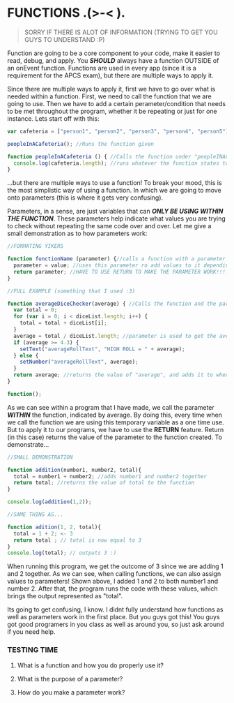 # FUNCTIONS .(>-< ).
> SORRY IF THERE IS ALOT OF INFORMATION (TRYING TO GET YOU GUYS TO UNDERSTAND :P)

Function are going to be a core component to your code, make it easier to read, debug, and apply. You ***SHOULD*** always have a function OUTSIDE of an onEvent function. Functions are used in every app (since it is a requirement for the APCS exam), but there are multiple ways to apply it. 

Since there are multiple ways to apply it, first we have to go over what is needed within a function. First, we need to call the function that we are going to use. Then we have to add a certain perameter/condition that needs to be met throughout the program, whether it be repeating or just for one instance. Lets start off with this:
```js
var cafeteria = ["person1", "person2", "person3", "person4", "person5"]; //im being big lazy

peopleInACafeteria(); //Runs the function given

function peopleInACafeteria () { //Calls the function under "peopleINACafeteria
  console.log(cafeteria.length); //runs whatever the function states to do.
}
```
...but there are multiple ways to use a function! To break your mood, this is the most simplistic way of using a function. In which we are going to move onto parameters (this is where it gets very confusing). 

Parameters, in a sense, are just variables that can ***ONLY BE USING WITHIN THE FUNCTION***. These parameters help indicate what values you are trying to check without repeating the same code over and over. Let me give a small demonstration as to how parameters work:
```js
//FORMATING YIKERS

function functionName (parameter) {//calls a function with a parameter
  parameter = value; //uses this parameter ro add values to it depending on what its asking
  return parameter; //HAVE TO USE RETURN TO MAKE THE PARAMETER WORK!!!!!
}
```
```js
//FULL EXAMPLE (something that I used :3)

function averageDiceChecker(average) { //Calls the function and the parameter "average"
  var total = 0;
  for (var i = 0; i < diceList.length; i++) {
    total = total + diceList[i];
  }
  average = total / diceList.length; //parameter is used to get the average of the dice's rolled
  if (average >= 4.3) {
    setText("averageRollText", "HIGH ROLL = " + average); 
  } else {
    setNumber("averageRollText", average);
  }
  return average; //returns the value of "average", and adds it to where the function is called
}

function();
```
As we can see within a program that I have made, we call the parameter ***WITHIN*** the function, indicated by average. By doing this, every time when we call the function we are using this temporary variable as a one time use. But to apply it to our programs, we have to use the **RETURN** feature. Return (in this case) returns the value of the parameter to the function created. To demonstrate...
```js
//SMALL DEMONSTRATION

function addition(number1, number2, total){
  total = number1 + number2; //adds number1 and number2 together
  return total; //returns the value of total to the function
}

console.log(addition(1,2));

//SAME THING AS...

function adition(1, 2, total){
  total = 1 + 2; <- 3
  return total ; // total is now equal to 3
}
console.log(total); // outputs 3 :)

```
When running this program, we get the outcome of 3 since we are adding 1 and 2 together. As we can see, when calling functions, we can also assign values to parameters! Shown above, I added 1 and 2 to both number1 and number 2. After that, the program runs the code with these values, which brings the output represented as "total".

Its going to get confusing, I know. I didnt fully understand how functions as well as parameters work in the first place. But you guys got this! You guys got good programers in you class as well as around you, so just ask around if you need help. 

### TESTING TIME
1) What is a function and how you do properly use it?

2) What is the purpose of a parameter?

3) How do you make a parameter work?

